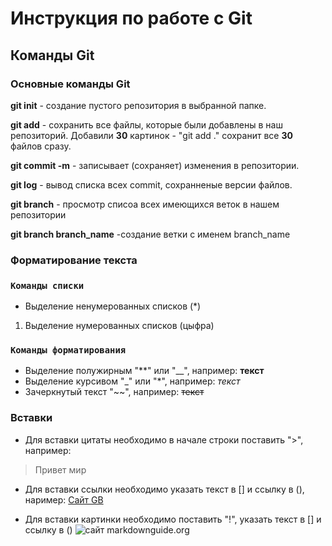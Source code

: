 Инструкция по работе с Git
=
Команды Git
-
### Основные команды Git

**git init** - создание пустого репозитория в выбранной папке.

**git add** - сохранить все файлы, которые были добавлены в наш репозиторий. Добавили **30** картинок - "git add ." сохранит все **30** файлов сразу.

**git commit -m** - записывает (сохраняет) изменения в репозитории.

**git log** - вывод списка всех commit, сохранненые версии файлов.

**git branch** - просмотр списоа всех имеющихся веток в нашем репозитории

**git branch branch_name** -создание ветки с именем branch_name

### Форматирование текста

### `Команды списки` ###
* Выделение ненумерованных списков (*)
1. Выделение нумерованных списков (цыфра)

### `Команды форматирования` ###
* Выделение полужирным "**" или "__", например: **текст**
* Выделение курсивом "_" или "*", например: *текст*
* Зачеркнутый текст "~~", например: ~~текст~~

### Вставки

* Для вставки цитаты необходимо в начале строки поставить ">", например:
> Привет мир

* Для вставки ссылки необходимо указать текст в [] и ссылку в (), наример: [Сайт GB](https://gb.ru/ "Перейти на сайт GB.RU")

* Для вставки картинки необходимо поставить "!", указать текст в [] и ссылку в () ![сайт markdownguide.org](
https://mdg.imgix.net/assets/images/san-juan-mountains.jpg?auto=format&fit=clip&q=40&w=1080)